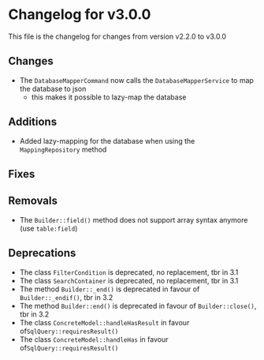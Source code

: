 # Changelog for v3.0.0

This file is the changelog for changes from version v2.2.0 to v3.0.0

## Changes
- The `DatabaseMapperCommand` now calls the `DatabaseMapperService` to map the database to json
    - this makes it possible to lazy-map the database

## Additions
- Added lazy-mapping for the database when using the `MappingRepository` method
 
## Fixes

## Removals
- The `Builder::field()` method does not support array syntax anymore (use `table:field`)

## Deprecations
- The class `FilterCondition` is deprecated, no replacement, tbr in 3.1
- The class `SearchContainer` is deprecated, no replacement, tbr in 3.1
- The method `Builder::_end()` is deprecated in favour of `Builder::_endif()`, tbr in 3.2
- The method `Builder::end()` is deprecated in favour of `Builder::close()`, tbr in 3.2
- The class `ConcreteModel::handleHasResult` in favour of`SqlQuery::requiresResult()`
- The class `ConcreteModel::handleHas` in favour of`SqlQuery::requiresResult()`
